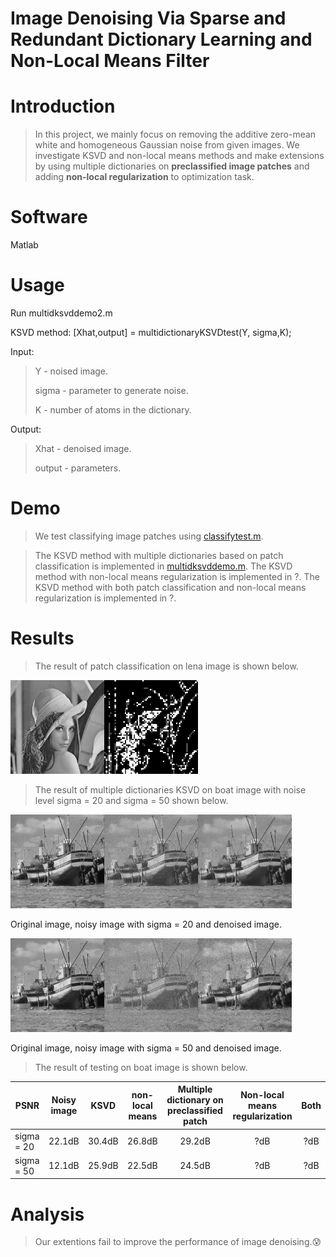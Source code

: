 # Image Denoising Via Sparse and Redundant Dictionary Learning and Non-Local Means Filter

# Introduction

> In this project, we mainly focus on removing the additive zero-mean white and homogeneous Gaussian noise from given images. We investigate KSVD and non-local means methods and make extensions by using multiple dictionaries on **preclassified image patches** and adding **non-local regularization** to optimization task.

# Software
Matlab

# Usage
Run multidksvddemo2.m


KSVD method:
[Xhat,output] = multidictionaryKSVDtest(Y, sigma,K);

Input:
> Y - noised image.
> 
> sigma - parameter to generate noise.
> 
> K - number of atoms in the dictionary.

Output:
> Xhat - denoised image.
> 
> output - parameters.

# Demo

> We test classifying image patches using [classifytest.m](./classifytest.m).

> The KSVD method with multiple dictionaries based on patch classification is implemented in [multidksvddemo.m](./multidksvddemo.m). The KSVD method with non-local means regularization is implemented in ?. The KSVD method with both patch classification and non-local means regularization is implemented in ?.

# Results

> The result of patch classification on lena image is shown below.

<img width="150" height="150" src="./result/lena.png"><img width="150" height="150" src="./result/lena_block.jpg">

> The result of multiple dictionaries KSVD on boat image with noise level sigma = 20 and sigma = 50 shown below.

<img width="150" height="150" src="./result/boat.png"><img width="150" height="150" src="./result/boat_noise20.jpg"><img width="150" height="150" src="./result/multid20.jpg">

Original image, noisy image with sigma = 20 and denoised image.

<img width="150" height="150" src="./result/boat.png"><img width="150" height="150" src="./result/boat_noise50.jpg"><img width="150" height="150" src="./result/multid50.jpg">

Original image, noisy image with sigma = 50 and denoised image.

> The result of testing on boat image is shown below.

| PSNR | Noisy image | KSVD |non-local means |Multiple dictionary on preclassified patch| Non-local means regularization| Both
| ------------- | :-------------: | :-------------: | :-------------: | :------------: | :-------------: | :-------------: |
| sigma = 20 |22.1dB  | 30.4dB | 26.8dB | 29.2dB| ?dB| ?dB|
| sigma = 50 |12.1dB  | 25.9dB | 22.5dB | 24.5dB| ?dB| ?dB|
# Analysis

> Our extentions fail to improve the performance of image denoising.:cold_sweat:

